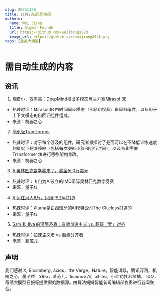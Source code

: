 ```yaml
---
slug: 20231128
title: 11月28日妈妈晚报
authors:
  name: Wei Jiang
  title: Algmon Founder
  url: https://github.com/weijiang2023
  image_url: https://github.com/weijiang2023.png
tags: [垂类大模型]
---
```


# 需自动生成的内容
## 资讯

1. [规模小、效率高：DeepMind推出多模态解决方案Mirasol 3B](https://mp.weixin.qq.com/s/McLoJYeasjWixJxIX48GnQ)
* 热辣时评：Mirasol3B 由时间同步模态（音频和视频）自回归组件，以及用于上下文模态的自回归组件组成。
* 来源：机器之心

2. [简化版Transformer](https://mp.weixin.qq.com/s/sd6GezISnoZCkI2CxiASxQ)
* 热辣时评：对于每个涉及的组件，研究者都探讨了是否可以在不降低训练速度的情况下将其移除（包括每次更新步骤和运行时间），以及为此需要 Transformer 块进行哪些架构修改。
* 来源：机器之心

3. [AI奥林匹克数学奖来了，奖金500万美元](https://mp.weixin.qq.com/s/gX6A9l-r287q1fxlMKHUkg)
* 热辣时评：专门为AI设立的IMO国际奥林匹克数学竞赛
* 来源：量子位

4. [AI网红月入8万，只用PS即可打造](https://mp.weixin.qq.com/s/bIIgxqyQkbANWo2R-3RZkQ)
* 热辣时评：Aitana是由西班牙的AI模特公司The Clueless打造的
* 来源：量子位

5. [Sam 和 Ilya 的深层矛盾：有效加速主义 vs. 超级「爱」对齐](https://mp.weixin.qq.com/s/9sU95-1gbYZHddGgtQP-xQ)
* 热辣时评：加速主义者 vs 超级对齐者
* 来源：爱范儿

## 声明

我们感谢 X, Bloomberg, Axios，the Verge，Nature，智能涌现，腾讯深网，机器之心，量子位，36kr，爱范儿，Science AI，Zhihu，小红花技术领袖，TGO，奇绩大模型日报等提供原始数据源。由算法妈妈智能新闻编辑部负责进行新闻聚合。
